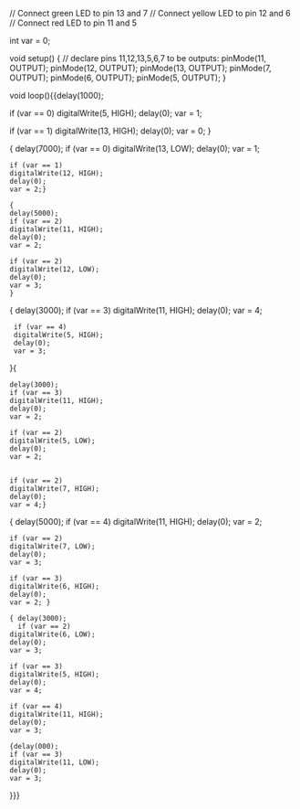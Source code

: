 // Connect green LED to pin 13 and 7
// Connect yellow LED to pin 12 and 6
// Connect red LED to pin 11 and 5

int var = 0;

void setup()  { 
  // declare pins 11,12,13,5,6,7 to be outputs:
  pinMode(11, OUTPUT);
  pinMode(12, OUTPUT);
  pinMode(13, OUTPUT);
  pinMode(7, OUTPUT);
  pinMode(6, OUTPUT);
  pinMode(5, OUTPUT);
} 

void loop(){{delay(1000);
  
 if (var == 0)
    digitalWrite(5, HIGH);
    delay(0);
    var = 1;
  
  if (var == 1)
    digitalWrite(13, HIGH);
    delay(0);
    var = 0; }
    
 { delay(7000);
    if (var == 0)
    digitalWrite(13, LOW);
    delay(0);
    var = 1; 
    
    
    if (var == 1)
    digitalWrite(12, HIGH);
    delay(0);
    var = 2;}
    
    {    
    delay(5000);
    if (var == 2)
    digitalWrite(11, HIGH);
    delay(0);
    var = 2;
    
    if (var == 2)
    digitalWrite(12, LOW);
    delay(0);
    var = 3;
    }
    
   {  delay(3000);
     if (var == 3)
     digitalWrite(11, HIGH);
     delay(0);
     var = 4;
     
     if (var == 4)
     digitalWrite(5, HIGH);
     delay(0);
     var = 3;
     
      
   }{
    
    delay(3000);
    if (var == 3)
    digitalWrite(11, HIGH);
    delay(0);
    var = 2;
    
    if (var == 2)
    digitalWrite(5, LOW);
    delay(0);
    var = 2;
    
      
    if (var == 2)
    digitalWrite(7, HIGH);
    delay(0);
    var = 4;}
    
 {  delay(5000);
   if (var == 4)
    digitalWrite(11, HIGH);
    delay(0);
    var = 2;
    
    if (var == 2)
    digitalWrite(7, LOW);
    delay(0);
    var = 3; 
    
    if (var == 3)
    digitalWrite(6, HIGH);
    delay(0);
    var = 2; }
    
    { delay(3000);
      if (var == 2)
    digitalWrite(6, LOW);
    delay(0);
    var = 3; 
    
    if (var == 3)
    digitalWrite(5, HIGH);
    delay(0);
    var = 4;
    
    if (var == 4)
    digitalWrite(11, HIGH);
    delay(0);
    var = 3; 
    
    {delay(000);
    if (var == 3)
    digitalWrite(11, LOW);
    delay(0);
    var = 3;
  
  
}}}
